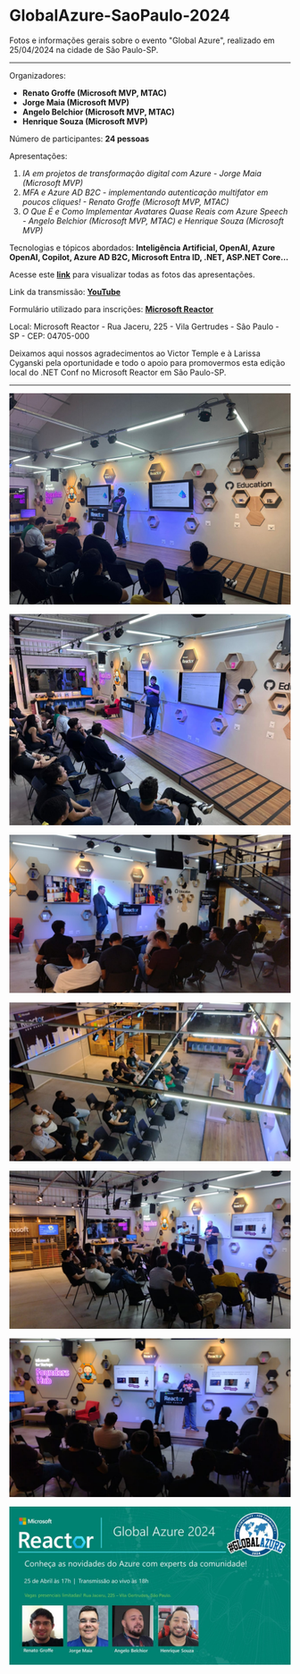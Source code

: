 # GlobalAzure-SaoPaulo-2024
Fotos e informações gerais sobre o evento "Global Azure", realizado em 25/04/2024 na cidade de São Paulo-SP.

--- 

Organizadores:
- **Renato Groffe (Microsoft MVP, MTAC)**
- **Jorge Maia (Microsoft MVP)**
- **Angelo Belchior (Microsoft MVP, MTAC)**
- **Henrique Souza (Microsoft MVP)**

Número de participantes: **24 pessoas**

Apresentações:
1) _IA em projetos de transformação digital com Azure - Jorge Maia (Microsoft MVP)_
2) _MFA e Azure AD B2C - implementando autenticação multifator em poucos cliques! - Renato Groffe (Microsoft MVP, MTAC)_
3) _O Que É e Como Implementar Avatares Quase Reais com Azure Speech - Angelo Belchior (Microsoft MVP, MTAC) e Henrique Souza (Microsoft MVP)_

Tecnologias e tópicos abordados: **Inteligência Artificial, OpenAI, Azure OpenAI, Copilot, Azure AD B2C, Microsoft Entra ID, .NET, ASP.NET Core...**

Acesse este [**link**](/img/) para visualizar todas as fotos das apresentações.

Link da transmissão: [**YouTube**](https://www.youtube.com/watch?v=Hdtl3lvgYcI)

Formulário utilizado para inscrições: [**Microsoft Reactor**](https://developer.microsoft.com/pt-br/reactor/events/22160/?wt.mc_id=1reg_22160_webpage_reactor)

Local: Microsoft Reactor - Rua Jaceru, 225 - Vila Gertrudes - São Paulo - SP - CEP: 04705-000

Deixamos aqui nossos agradecimentos ao Victor Temple e à Larissa Cyganski pela oportunidade e todo o apoio para promovermos esta edição local do .NET Conf no Microsoft Reactor em São Paulo-SP.

---

![Renato palestrando 1](img/ga-24.jpg)

![Renato palestrando 2](img/ga-46.jpg)

![Jorge palestrando 1](img/ga-16.jpg)

![Jorge palestrando 2](img/ga-20.jpg)

![Angelo e Henrique palestrando 1](img/ga-29.jpg)

![Angelo e Henrique palestrando 2](img/ga-32.jpg)

![Banner do evento](img/banner.jpg)